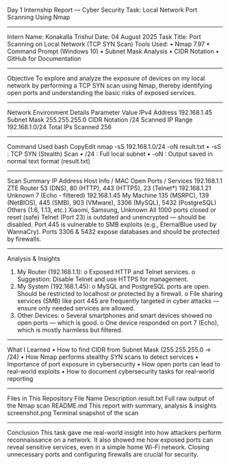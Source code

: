  Day 1 Internship Report — Cyber Security
 Task: Local Network Port Scanning Using Nmap
________________________________________
 Intern Name: Konakalla Trishul
 Date: 04 August 2025
 Task Title: Port Scanning on Local Network (TCP SYN Scan)
 Tools Used:
•	Nmap 7.97
•	Command Prompt (Windows 10)
•	Subnet Mask Analysis
•	CIDR Notation
•	GitHub for Documentation
________________________________________
 Objective
To explore and analyze the exposure of devices on my local network by performing a TCP SYN scan using Nmap, thereby identifying open ports and understanding the basic risks of exposed services.
________________________________________
 Network Environment Details
Parameter	Value
IPv4 Address	192.168.1.45
Subnet Mask	255.255.255.0
CIDR Notation	/24
Scanned IP Range	192.168.1.0/24
Total IPs Scanned	256
________________________________________
 Command Used
bash
CopyEdit
nmap -sS 192.168.1.0/24 -oN result.txt
•	-sS : TCP SYN (Stealth) Scan
•	/24 : Full local subnet
•	-oN : Output saved in normal text format (result.txt)
________________________________________
 Scan Summary
IP Address	Host Info / MAC	Open Ports / Services
192.168.1.1	ZTE Router	53 (DNS), 80 (HTTP), 443 (HTTPS), 23 (Telnet*)
192.168.1.21	Unknown	7 (Echo - filtered)
192.168.1.45	My Machine	135 (MSRPC), 139 (NetBIOS), 445 (SMB), 903 (VMware), 3306 (MySQL), 5432 (PostgreSQL)
Others (1.6, 1.13, etc.)	Xiaomi, Samsung, Unknown	All 1000 ports closed or reset (safe)
 Telnet (Port 23) is outdated and unencrypted — should be disabled.
 Port 445 is vulnerable to SMB exploits (e.g., EternalBlue used by WannaCry).
 Ports 3306 & 5432 expose databases and should be protected by firewalls.
________________________________________
 Analysis & Insights
1.	My Router (192.168.1.1):
o	Exposed HTTP and Telnet services.
o	Suggestion: Disable Telnet and use HTTPS for management.
2.	My System (192.168.1.45):
o	MySQL and PostgreSQL ports are open. Should be restricted to localhost or protected by a firewall.
o	File sharing services (SMB) like port 445 are frequently targeted in cyber attacks — ensure only needed services are allowed.
3.	Other Devices:
o	Several smartphones and smart devices showed no open ports — which is good.
o	One device responded on port 7 (Echo), which is mostly harmless but filtered.
________________________________________
 What I Learned
•	How to find CIDR from Subnet Mask (255.255.255.0 → /24)
•	How Nmap performs stealthy SYN scans to detect services
•	Importance of port exposure in cybersecurity
•	How open ports can lead to real-world exploits
•	How to document cybersecurity tasks for real-world reporting
________________________________________
 Files in This Repository
File Name	Description
result.txt	Full raw output of the Nmap scan
README.md	This report with summary, analysis & insights
screenshot.png 	Terminal snapshot of the scan
________________________________________
 Conclusion
This task gave me real-world insight into how attackers perform reconnaissance on a network. It also showed me how exposed ports can reveal sensitive services, even in a simple home Wi-Fi network. Closing unnecessary ports and configuring firewalls are crucial for security.

  
